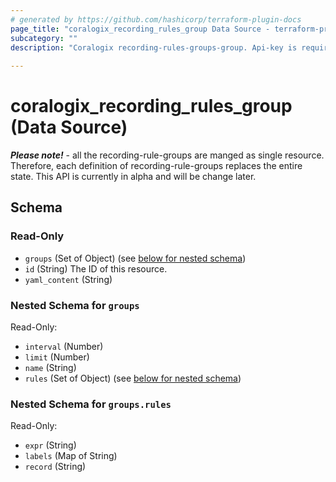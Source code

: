 ```yaml
---
# generated by https://github.com/hashicorp/terraform-plugin-docs
page_title: "coralogix_recording_rules_group Data Source - terraform-provider-coralogix"
subcategory: ""
description: "Coralogix recording-rules-groups-group. Api-key is required for this resource. For more information - https://prometheus.io/docs/prometheus/latest/configuration/recording_rules/#recording-rules."
  
---
```


# coralogix_recording_rules_group (Data Source)

***Please note!*** - all the recording-rule-groups are manged as single resource. Therefore, each definition of recording-rule-groups replaces the entire state. This API is currently in alpha and will be change later.



<!-- schema generated by tfplugindocs -->
## Schema

### Read-Only

- `groups` (Set of Object) (see [below for nested schema](#nestedatt--groups))
- `id` (String) The ID of this resource.
- `yaml_content` (String)

<a id="nestedatt--groups"></a>
### Nested Schema for `groups`

Read-Only:

- `interval` (Number)
- `limit` (Number)
- `name` (String)
- `rules` (Set of Object) (see [below for nested schema](#nestedobjatt--groups--rules))

<a id="nestedobjatt--groups--rules"></a>
### Nested Schema for `groups.rules`

Read-Only:

- `expr` (String)
- `labels` (Map of String)
- `record` (String)


